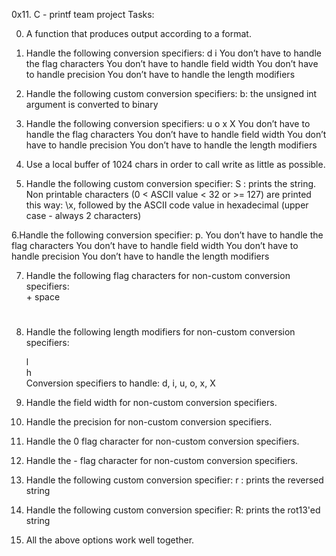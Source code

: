 0x11. C - printf team project
Tasks:                                                                                                                                                        

0. A function that produces output according to a format.                        

1. Handle the following conversion specifiers:
    d
    i
    You don’t have to handle the flag characters
    You don’t have to handle field width
    You don’t have to handle precision
    You don’t have to handle the length modifiers                                                                     

2. Handle the following custom conversion specifiers:
     b: the unsigned int argument is converted to binary                                

3. Handle the following conversion specifiers:
    u
    o
    x
    X
    You don’t have to handle the flag characters
    You don’t have to handle field width
    You don’t have to handle precision
    You don’t have to handle the length modifiers                                                                                   

4. Use a local buffer of 1024 chars in order to call write as little as possible.      
                                                                                    
5. Handle the following custom conversion specifier:
    S : prints the string.
    Non printable characters (0 < ASCII value < 32 or >= 127) are printed this way: \x, followed by the ASCII code value in hexadecimal (upper case - always 2 characters)                                 

6.Handle the following conversion specifier: p.
    You don’t have to handle the flag characters
    You don’t have to handle field width
    You don’t have to handle precision
    You don’t have to handle the length modifiers                                      
                                                                                        
7. Handle the following flag characters for non-custom conversion specifiers:    
    +
    space
    #
                                                                                    
8. Handle the following length modifiers for non-custom conversion specifiers:         
                                                                                    
    l                                                                                   
    h                                                                                   
    Conversion specifiers to handle: d, i, u, o, x, X                                   
                                                                                    
9. Handle the field width for non-custom conversion specifiers.                        
                                                                                    
10. Handle the precision for non-custom conversion specifiers.                          
                                                                                    
11. Handle the 0 flag character for non-custom conversion specifiers.                   
                                                                                    
12. Handle the - flag character for non-custom conversion specifiers.                   
                                                                                    
13. Handle the following custom conversion specifier:
      r : prints the reversed string                                 
                                                                                    
14. Handle the following custom conversion specifier:
      R: prints the rot13'ed string                                
                                                                                    
15. All the above options work well together.

